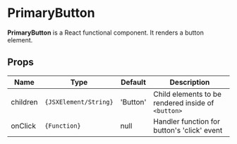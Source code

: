 # PrimaryButton

**PrimaryButton** is a React functional component. It renders a button element.

## Props

|Name       |Type                   |Default        |Description                                        |
|-----------|-----------------------|---------------|---------------------------------------------------|
|children   |`{JSXElement/String}`  |'Button'       |Child elements to be rendered inside of `<button>` |
|onClick    |`{Function}`           |null           |Handler function for button's 'click' event        |
